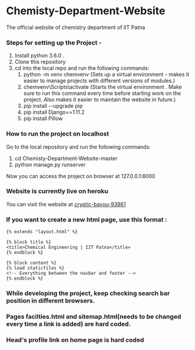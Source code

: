 # Chemisty-Department-Website
The official website of chemistry department of IIT Patna

### Steps for setting up the Project -
1. Install python 3.6.0 .
1. Clone this repository
1. cd into the local repo and run the following commands:
   1. python -m venv chemvenv   (Sets up a virtual environment - makes it easier to manage projects with different versions of modules.)
   1. chemvenv\Scripts\activate (Starts the virtual environment . Make sure to run this command every time before starting work on the project. Also makes it easier to maintain the website in future.)
   1. pip install --upgrade pip
   1. pip install Django==1.11.2
   1. pip install Pillow

### How to run the project on localhost

Go to the local repository and run the following commands:
   1. cd Chemisty-Department-Website-master
   1. python manage.py runserver

Now you can access the project on browser at 127.0.0.1:8000

### Website is currently live on heroku
You can visit the website at [cryptic-bayou-93861](https://cryptic-bayou-93861.herokuapp.com/)

### If you want to create a new html page, use this format :
```
{% extends "layout.html" %}

{% block title %}
<title>Chemical Engineering | IIT Patna</title>
{% endblock %}

{% block content %}
{% load staticfiles %}
<!-- Everything between the navbar and footer -->
{% endblock %}
```
### While developing the project, keep checking search bar position in different browsers.

### Pages facilties.html and sitemap.html(needs to be changed every time a link is added) are hard coded.
### Head's profile link on home page is hard coded

